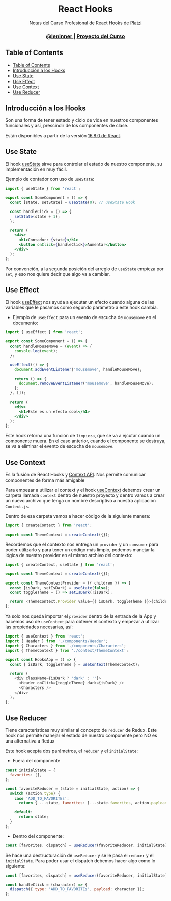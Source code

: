 <h1 align="center">React Hooks</h1>

<div align="center">
   Notas del Curso Profesional de React Hooks de <a href="https://platzi.com/cursos/react-hooks/">Platzi</a>
</div>

<div align="center">
  <h3>
    <a href="https://www.linkedin.com/in/leninner/">
       @leninner
    </a>
    <span> | </span>
    <a href="https://story-hook-app.vercel.app/">
      Proyecto del Curso
    </a>
  </h3>
</div>

<!-- TABLE OF CONTENTS -->

## Table of Contents

- [Table of Contents](#table-of-contents)
- [Introducción a los Hooks](#introducción-a-los-hooks)
- [Use State](#use-state)
- [Use Effect](#use-effect)
- [Use Context](#use-context)
- [Use Reducer](#use-reducer)

## Introducción a los Hooks

Son una forma de tener estado y ciclo de vida en nuestros componentes funcionales y así, prescindir de los componentes de clase.

Están disponibles a partir de la versión [16.8.0 de React](https://reactjs.org/docs/hooks-intro.html).

## Use State

El hook [useState](https://reactjs.org/docs/hooks-reference.html#usestate) sirve para controlar el estado de nuestro componente, su implementación en muy fácil.

Ejemplo de contador con uso de `useState`:

```jsx
import { useState } from 'react';

export const SomeComponent = () => {
  const [state, setState] = useState(0); // useState Hook

  const handleClick = () => {
    setState(state + 1);
  };

  return (
    <div>
      <h1>Contador: {state}</h1>
      <button onClick={handleClick}>Aumentar</button>
    </div>
  );
};
```

Por convención, a la segunda posición del arreglo de `useState` empieza por `set`, y eso nos quiere decir que algo va a cambiar.

## Use Effect

El hook [useEffect](https://reactjs.org/docs/hooks-reference.html#useeffect) nos ayuda a ejecutar un efecto cuando alguna de las variables que le pasamos como segundo parámetro a este hook cambia.

- Ejemplo de `useEffect` para un evento de escucha de `mousemove` en el documento:

```jsx
import { useEffect } from 'react';

export const SomeComponent = () => {
  const handleMouseMove = (event) => {
    console.log(event);
  };

  useEffect(() => {
    document.addEventListener('mousemove', handleMouseMove);

    return () => {
      document.removeEventListener('mousemove', handleMouseMove);
    };
  }, []);

  return (
    <div>
      <h1>Este es un efecto cool</h1>
    </div>
  );
};
```

Este hook retorna una función de `limpieza`, que se va a ejcutar cuando un componente muera. En el caso anterior, cuando el componente se destruya, se va a eliminar el evento de escucha de `mousemove`.

## Use Context

Es la fusión de React Hooks y [Context API](https://reactjs.org/docs/context.html).
Nos permite comunicar componentes de forma más amigable

Para empezar a utilizar el context y el hook [useContext](https://reactjs.org/docs/hooks-reference.html#usecontext) debemos crear un carpeta llamada `context` dentro de nuestro proyecto y dentro vamos a crear un nuevo archivo que tenga un nombre descriptivo a nuestra aplicación `Context.js`.

Dentro de esa carpeta vamos a hacer código de la siguiente manera:

```js
import { createContext } from 'react';

export const ThemeContext = createContext({});
```

Recordemos que el contexto nos entrega un `provider` y un `consumer` para poder utilizarlo y para tener un código más limpio, podemos manejar la lógica de nuestro provider en el mismo archivo del contexto:

```js
import { createContext, useState } from 'react';

export const ThemeContext = createContext({});

export const ThemeContextProvider = ({ children }) => {
  const [isDark, setIsDark] = useState(false);
  const toggleTheme = () => setIsDark(!isDark);

  return <ThemeContext.Provider value={{ isDark, toggleTheme }}>{children}</ThemeContext.Provider>;
};
```

Ya solo nos queda importar el `provider` dentro de la entrada de la App y hacemos uso de `useContext` para obtener el contexto y empezar a utilizar las propiedades necesarias, así:

```js
import { useContext } from 'react';
import { Header } from './components/Header';
import { Characters } from './components/Characters';
import { ThemeContext } from './context/ThemeContext';

export const HooksApp = () => {
  const { isDark, toggleTheme } = useContext(ThemeContext);

  return (
    <div className={isDark ? 'dark' : ''}>
      <Header onClick={toggleTheme} dark={isDark} />
      <Characters />
    </div>
  );
};
```

## Use Reducer

Tiene características muy similar al concepto de `reducer` de Redux.
Este hook nos permite manejar el estado de nuestro componente pero NO es una alternativa a Redux

Este hook acepta dos parámetros, el `reducer` y el `initialState`:

- Fuera del componente

```js
const initialState = {
  favorites: [],
};

const favoriteReducer = (state = initialState, action) => {
  switch (action.type) {
    case 'ADD_TO_FAVORITEs':
      return { ...state, favorites: [...state.favorites, action.payload] };

    default:
      return state;
  }
};
```

- Dentro del componente:

```js
const [favorites, dispatch] = useReducer(favoriteReducer, initialState);
```

Se hace una destructuración de `useReducer` y se le pasa el `reducer` y el `initialState`.
Para poder usar el dispatch debemos hacer algo como lo siguiente:

```js
const [favorites, dispatch] = useReducer(favoriteReducer, initialState);

const handleClick = (character) => {
  dispatch({ type: 'ADD_TO_FAVORITEs', payload: character });
};
```
